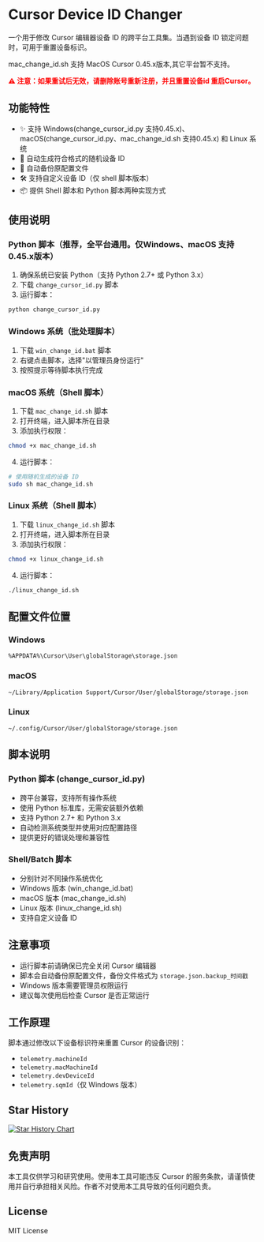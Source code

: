# Cursor Device ID Changer

一个用于修改 Cursor 编辑器设备 ID 的跨平台工具集。当遇到设备 ID 锁定问题时，可用于重置设备标识。

mac_change_id.sh 支持 MacOS Cursor 0.45.x版本,其它平台暂不支持。

<span style="color: red"><strong>⚠️ 注意：如果重试后无效，请删除账号重新注册，并且重置设备id 重启Cursor。</strong></span>

## 功能特性

- ✨ 支持 Windows(change_cursor_id.py 支持0.45.x)、macOS(change_cursor_id.py、mac_change_id.sh 支持0.45.x) 和 Linux 系统
- 🔄 自动生成符合格式的随机设备 ID
- 💾 自动备份原配置文件
- 🛠️ 支持自定义设备 ID（仅 shell 脚本版本）
- 📦 提供 Shell 脚本和 Python 脚本两种实现方式

## 使用说明

### Python 脚本（推荐，全平台通用。仅Windows、macOS 支持 0.45.x版本）

1. 确保系统已安装 Python（支持 Python 2.7+ 或 Python 3.x）
2. 下载 `change_cursor_id.py` 脚本
3. 运行脚本：
```bash
python change_cursor_id.py
```

### Windows 系统（批处理脚本）

1. 下载 `win_change_id.bat` 脚本
2. 右键点击脚本，选择"以管理员身份运行"
3. 按照提示等待脚本执行完成

### macOS 系统（Shell 脚本）

1. 下载 `mac_change_id.sh` 脚本
2. 打开终端，进入脚本所在目录
3. 添加执行权限：
```bash
chmod +x mac_change_id.sh
```
4. 运行脚本：
```bash
# 使用随机生成的设备 ID
sudo sh mac_change_id.sh
```

### Linux 系统（Shell 脚本）

1. 下载 `linux_change_id.sh` 脚本
2. 打开终端，进入脚本所在目录
3. 添加执行权限：
```bash
chmod +x linux_change_id.sh
```
4. 运行脚本：
```bash
./linux_change_id.sh
```

## 配置文件位置

### Windows
```
%APPDATA%\Cursor\User\globalStorage\storage.json
```

### macOS
```
~/Library/Application Support/Cursor/User/globalStorage/storage.json
```

### Linux
```
~/.config/Cursor/User/globalStorage/storage.json
```

## 脚本说明

### Python 脚本 (change_cursor_id.py)
- 跨平台兼容，支持所有操作系统
- 使用 Python 标准库，无需安装额外依赖
- 支持 Python 2.7+ 和 Python 3.x
- 自动检测系统类型并使用对应配置路径
- 提供更好的错误处理和兼容性

### Shell/Batch 脚本
- 分别针对不同操作系统优化
- Windows 版本 (win_change_id.bat)
- macOS 版本 (mac_change_id.sh)
- Linux 版本 (linux_change_id.sh)
- 支持自定义设备 ID

## 注意事项

- 运行脚本前请确保已完全关闭 Cursor 编辑器
- 脚本会自动备份原配置文件，备份文件格式为 `storage.json.backup_时间戳`
- Windows 版本需要管理员权限运行
- 建议每次使用后检查 Cursor 是否正常运行

## 工作原理

脚本通过修改以下设备标识符来重置 Cursor 的设备识别：

- `telemetry.machineId`
- `telemetry.macMachineId`
- `telemetry.devDeviceId`
- `telemetry.sqmId`（仅 Windows 版本）

## Star History

[![Star History Chart](https://api.star-history.com/svg?repos=fly8888/cursor_machine_id&type=Area)](https://star-history.com/#fly8888/cursor_machine_id&Area)

## 免责声明

本工具仅供学习和研究使用。使用本工具可能违反 Cursor 的服务条款，请谨慎使用并自行承担相关风险。作者不对使用本工具导致的任何问题负责。

## License

MIT License
